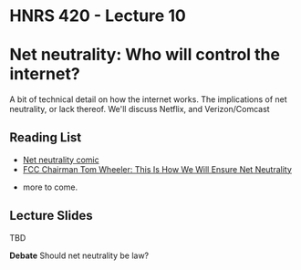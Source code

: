 # HNRS 420 - Lecture 10 <br/><br/>Net neutrality:  Who will control the internet?

A bit of technical detail on how the internet works.  The implications of net neutrality, or lack thereof.  We'll discuss Netflix, and Verizon/Comcast

## Reading List
* [Net neutrality comic](http://theoatmeal.com/blog/net_neutrality)
* [FCC Chairman Tom Wheeler: This Is How We Will Ensure Net Neutrality](http://www.wired.com/2015/02/fcc-chairman-wheeler-net-neutrality/)
- more to come.

## Lecture Slides
TBD



**Debate** Should net neutrality be law?
